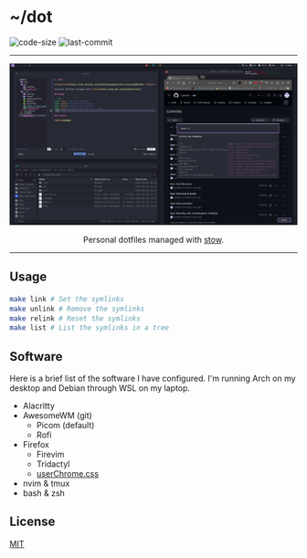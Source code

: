 # ~/dot

![code-size](https://img.shields.io/github/languages/code-size/cyan903/dot) ![last-commit](https://img.shields.io/github/last-commit/cyan903/dot)

<hr />

<p align="center">
    <img src="desktop.png" />
</p>

<p align="center">Personal dotfiles managed with <a href="https://www.gnu.org/software/stow">stow</a>.</p>

<hr />

## Usage

```sh
make link # Set the symlinks
make unlink # Remove the symlinks
make relink # Reset the symlinks
make list # List the symlinks in a tree
```

## Software

Here is a brief list of the software I have configured. I'm running Arch on my desktop and Debian through WSL on my laptop.

- Alacritty
- AwesomeWM (git)
    - Picom (default)
    - Rofi
- Firefox
    - Firevim
    - Tridactyl
    - [userChrome.css](https://github.com/Cyan903/Firefox-theme/releases)
- nvim & tmux
- bash & zsh

## License

[MIT](LICENSE)

